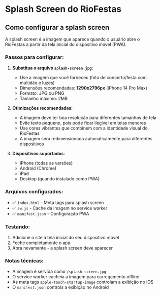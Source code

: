 # Splash Screen do RioFestas

## Como configurar a splash screen

A splash screen é a imagem que aparece quando o usuário abre o RioFestas a partir da tela inicial do dispositivo móvel (PWA).

### Passos para configurar:

1. **Substitua o arquivo `splash-screen.jpg`**:
   - Use a imagem que você forneceu (foto de concerto/festa com multidão e luzes)
   - Dimensões recomendadas: **1290x2796px** (iPhone 14 Pro Max)
   - Formato: JPG ou PNG
   - Tamanho máximo: 2MB

2. **Otimizações recomendadas**:
   - A imagem deve ter boa resolução para diferentes tamanhos de tela
   - Evite texto pequeno, pois pode ficar ilegível em telas menores
   - Use cores vibrantes que combinem com a identidade visual do RioFestas
   - A imagem será redimensionada automaticamente para diferentes dispositivos

3. **Dispositivos suportados**:
   - iPhone (todas as versões)
   - Android (Chrome)
   - iPad
   - Desktop (quando instalado como PWA)

### Arquivos configurados:

- ✅ `index.html` - Meta tags para splash screen
- ✅ `sw.js` - Cache da imagem no service worker
- ✅ `manifest.json` - Configuração PWA

### Testando:

1. Adicione o site à tela inicial do seu dispositivo móvel
2. Feche completamente o app
3. Abra novamente - a splash screen deve aparecer

### Notas técnicas:

- A imagem é servida como `/splash-screen.jpg`
- O service worker cacheia a imagem para carregamento offline
- As meta tags `apple-touch-startup-image` controlam a exibição no iOS
- O `manifest.json` controla a exibição no Android
